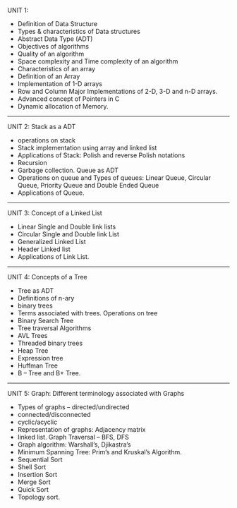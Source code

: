 UNIT 1:

- Definition of Data Structure
- Types & characteristics of Data structures
- Abstract Data Type (ADT)
- Objectives of algorithms
- Quality of an algorithm
- Space complexity and Time complexity of an algorithm
- Characteristics of an array
- Definition of an Array
- Implementation of 1-D arrays
- Row and Column Major Implementations of 2-D, 3-D and n-D arrays.
- Advanced concept of Pointers in C
- Dynamic allocation of Memory.

---

UNIT 2: Stack as a ADT

- operations on stack
- Stack implementation using array and linked list
- Applications of Stack: Polish and reverse Polish notations
- Recursion
- Garbage collection. Queue as ADT
- Operations on queue and Types of queues: Linear Queue, Circular Queue, Priority Queue and Double Ended Queue
- Applications of Queue.

---

UNIT 3: Concept of a Linked List

- Linear Single and Double link lists
- Circular Single and Double link List
- Generalized Linked List
- Header Linked list
- Applications of Link List.

---

UNIT 4: Concepts of a Tree

- Tree as ADT
- Definitions of n-ary
- binary trees
- Terms associated with trees. Operations on tree
- Binary Search Tree
- Tree traversal Algorithms
- AVL Trees
- Threaded binary trees
- Heap Tree
- Expression tree
- Huffman Tree
- B – Tree and B+ Tree.

---

UNIT 5: Graph: Different terminology associated with Graphs

- Types of graphs – directed/undirected
- connected/disconnected
- cyclic/acyclic
- Representation of graphs: Adjacency matrix
- linked list. Graph Traversal – BFS, DFS
- Graph algorithm: Warshall’s, Djikastra’s
- Minimum Spanning Tree: Prim’s and Kruskal’s Algorithm.
- Sequential Sort
- Shell Sort
- Insertion Sort
- Merge Sort
- Quick Sort
- Topology sort.
